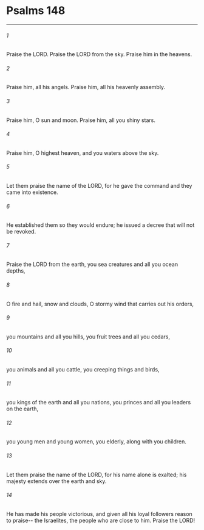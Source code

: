 # Psalms 148
***



###### 1 
Praise the LORD. Praise the LORD from the sky. Praise him in the heavens. 

###### 2 
Praise him, all his angels. Praise him, all his heavenly assembly. 

###### 3 
Praise him, O sun and moon. Praise him, all you shiny stars. 

###### 4 
Praise him, O highest heaven, and you waters above the sky. 

###### 5 
Let them praise the name of the LORD, for he gave the command and they came into existence. 

###### 6 
He established them so they would endure; he issued a decree that will not be revoked. 

###### 7 
Praise the LORD from the earth, you sea creatures and all you ocean depths, 

###### 8 
O fire and hail, snow and clouds, O stormy wind that carries out his orders, 

###### 9 
you mountains and all you hills, you fruit trees and all you cedars, 

###### 10 
you animals and all you cattle, you creeping things and birds, 

###### 11 
you kings of the earth and all you nations, you princes and all you leaders on the earth, 

###### 12 
you young men and young women, you elderly, along with you children. 

###### 13 
Let them praise the name of the LORD, for his name alone is exalted; his majesty extends over the earth and sky. 

###### 14 
He has made his people victorious, and given all his loyal followers reason to praise-- the Israelites, the people who are close to him. Praise the LORD!
